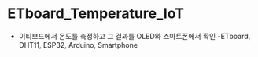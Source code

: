 # ETboard_Temperature_IoT
- 이티보드에서 온도를 측정하고 그 결과를 OLED와 스마트폰에서 확인
-ETboard, DHT11, ESP32, Arduino, Smartphone

